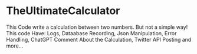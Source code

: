 # TheUltimateCalculator
This Code write a calculation between two numbers. But not a simple way! This code Have: Logs, Dataabase Recording, Json Manipulation, Error Handling, ChatGPT Comment About the Calculation, Twitter API Posting and more...  
